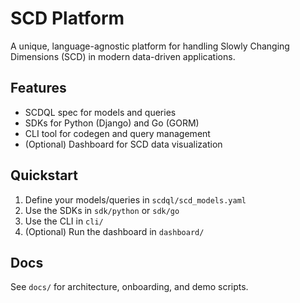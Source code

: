 # SCD Platform

A unique, language-agnostic platform for handling Slowly Changing Dimensions (SCD) in modern data-driven applications.

## Features

- SCDQL spec for models and queries
- SDKs for Python (Django) and Go (GORM)
- CLI tool for codegen and query management
- (Optional) Dashboard for SCD data visualization

## Quickstart

1. Define your models/queries in `scdql/scd_models.yaml`
2. Use the SDKs in `sdk/python` or `sdk/go`
3. Use the CLI in `cli/`
4. (Optional) Run the dashboard in `dashboard/`

## Docs

See `docs/` for architecture, onboarding, and demo scripts.